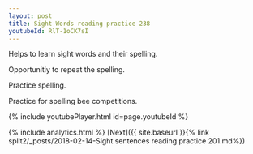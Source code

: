 ```yaml
---
layout: post
title: Sight Words reading practice 238
youtubeId: RlT-1oCK7sI
---
```

 
 
Helps to learn sight words and their spelling.

Opportunitiy to repeat the spelling. 

Practice spelling. 
 
Practice for spelling bee competitions. 
 
{% include youtubePlayer.html id=page.youtubeId %}
 
 
{% include analytics.html %} 
[Next]({{ site.baseurl }}{% link  split2/_posts/2018-02-14-Sight sentences reading practice 201.md%})
 
